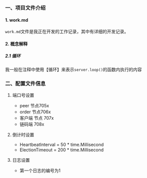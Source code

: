 ### 一、项目文件介绍
#### 1. work.md
`work.md`文件是我正在开发的工作记录，其中有详细的开发记录。
   
#### 2. 概念解释

##### 2.1 循环
   我一般在注释中使用【循环】来表示`server.loop()`的函数内执行的内容

### 二、配置文件信息
1. 端口号设置
   + peer 节点705x
   + order 节点706x
   + 客户端 节点 707x
   + 链码端 708x
   
2. 倒计时设置
   + HeartbeatInterval = 50 * time.Millisecond
   + ElectionTimeout   = 200 * time.Millisecond
   
3. 日志设置
   + 第一个日志的编号为1